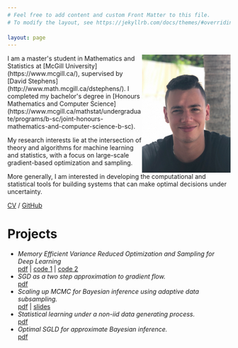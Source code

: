 ```yaml
---
# Feel free to add content and custom Front Matter to this file.
# To modify the layout, see https://jekyllrb.com/docs/themes/#overriding-theme-defaults

layout: page
---
```

<img style="float: right;" src="files/pic_cropped.jpg" width="200" height="266">
I am a master's student in Mathematics and Statistics at
[McGill University](https://www.mcgill.ca/),
supervised by [David Stephens](http://www.math.mcgill.ca/dstephens/).
I completed my bachelor's degree in
[Honours Mathematics and Computer Science](https://www.mcgill.ca/mathstat/undergraduate/programs/b-sc/joint-honours-mathematics-and-computer-science-b-sc).


My research interests lie at the intersection of theory and algorithms
for machine learning and statistics, with a focus on large-scale
gradient-based optimization and sampling.


More generally, I am interested in developing the computational
and statistical tools for building systems that can make optimal
decisions under uncertainty.

[CV](files/CV.pdf) / [GitHub](https://github.com/Aelhanchi)

# Projects
+ *Memory Efficient Variance Reduced Optimization and Sampling for Deep Learning*  
<a href="files/Final_report.pdf">pdf</a> \| <a href="https://github.com/Aelhanchi/torch_vr">code 1</a> \| <a href="https://github.com/Aelhanchi/torch_sample">code 2</a>
+ *SGD as a two step approximation to gradient flow.*  
<a href="files/Optimization.pdf">pdf</a>
+ *Scaling up MCMC for Bayesian inference using adaptive data subsampling.*  
<a href="files/Research_project_report.pdf">pdf</a> \|
<a href="files/Research_project_presentation.pdf">slides</a>
+ *Statistical learning under a non-iid data generating process.*  
<a href="files/Statistical learning under a non-iid data generating process.pdf">pdf</a>
+ *Optimal SGLD for approximate Bayesian inference.*    
<a href="files/Optimal SGLD for Approximate Bayesian Inference.pdf">pdf</a>
